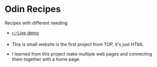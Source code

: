# Odin Recipes

Recipes with different needing

- [👉Live demo](https://fathyelgazar.github.io/The-Odin-Project/odin-recipes/)

- This is small website is the first project from TOP, it's just HTML
- I learned from this project make multiple web pages and connecting them together with a home page.
